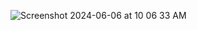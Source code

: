 ![Screenshot 2024-06-06 at 10 06 33 AM](https://github.com/zaloAustine/ComposeCalculator/assets/42929865/be276c61-81f0-4ed0-ac64-c376c8b1c4b2)
